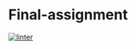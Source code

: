 # Final-assignment
[![linter](https://github.comMaxwellRose/Final-Assignment/workflows/linter/badge.svg)](https://github.com/marketplace/actions/super-linter)
